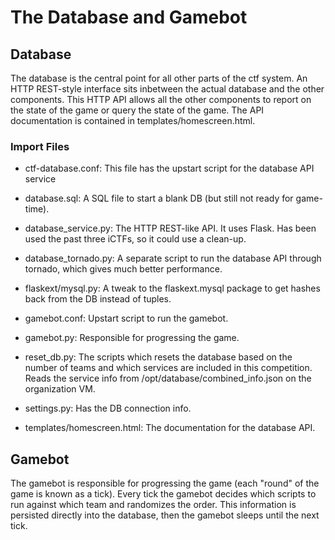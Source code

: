 # The Database and Gamebot

## Database

The database is the central point for all other parts of the ctf
system. An HTTP REST-style interface sits inbetween the actual
database and the other components. This HTTP API allows all the other
components to report on the state of the game or query the state of
the game. The API documentation is contained in
templates/homescreen.html.

### Import Files

- ctf-database.conf: This file has the upstart script for the database
  API service

- database.sql: A SQL file to start a blank DB (but still not ready
  for game-time).
- database_service.py: The HTTP REST-like API. It uses Flask. Has been
  used the past three iCTFs, so it could use a clean-up.
- database_tornado.py: A separate script to run the database API
  through tornado, which gives much better performance.
- flaskext/mysql.py: A tweak to the flaskext.mysql package to get
  hashes back from the DB instead of tuples.
- gamebot.conf: Upstart script to run the gamebot.
- gamebot.py: Responsible for progressing the game.
- reset_db.py: The scripts which resets the database based on the
  number of teams and which services are included in this competition.
  Reads the service info from /opt/database/combined_info.json on the
  organization VM.
- settings.py: Has the DB connection info.
- templates/homescreen.html: The documentation for the database API.

## Gamebot

The gamebot is responsible for progressing the game (each "round" of
the game is known as a tick). Every tick the gamebot decides which
scripts to run against which team and randomizes the order. This
information is persisted directly into the database, then the gamebot
sleeps until the next tick.
